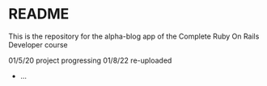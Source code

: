 # README

This is the repository for the alpha-blog app of the Complete Ruby On Rails Developer course

01/5/20 project progressing
01/8/22 re-uploaded


* ...
